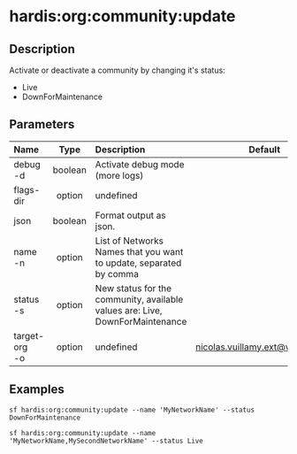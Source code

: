 <!-- This file has been generated with command 'sf hardis:doc:plugin:generate'. Please do not update it manually or it may be overwritten -->
# hardis:org:community:update

## Description

Activate or deactivate a community by changing it's status:

- Live
- DownForMaintenance

## Parameters

| Name              |  Type   | Description                                                                  |              Default              | Required | Options |
|:------------------|:-------:|:-----------------------------------------------------------------------------|:---------------------------------:|:--------:|:-------:|
| debug<br/>-d      | boolean | Activate debug mode (more logs)                                              |                                   |          |         |
| flags-dir         | option  | undefined                                                                    |                                   |          |         |
| json              | boolean | Format output as json.                                                       |                                   |          |         |
| name<br/>-n       | option  | List of Networks Names that you want to update, separated by comma           |                                   |          |         |
| status<br/>-s     | option  | New status for the community, available values are: Live, DownForMaintenance |                                   |          |         |
| target-org<br/>-o | option  | undefined                                                                    | <nicolas.vuillamy.ext@vusion.com> |          |         |

## Examples

```shell
sf hardis:org:community:update --name 'MyNetworkName' --status DownForMaintenance
```

```shell
sf hardis:org:community:update --name 'MyNetworkName,MySecondNetworkName' --status Live
```


